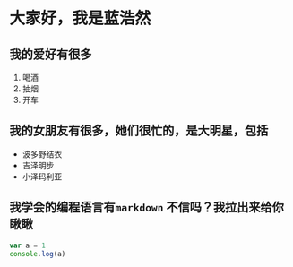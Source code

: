 # 大家好，我是蓝浩然

## 我的爱好有很多

1. 喝酒
2. 抽烟
3. 开车

## 我的女朋友有很多，她们很忙的，是大明星，包括

* 波多野结衣
* 吉泽明步
* 小泽玛利亚

## 我学会的编程语言有```markdown``` 不信吗？我拉出来给你瞅瞅

```javascript
var a = 1
console.log(a)
```
